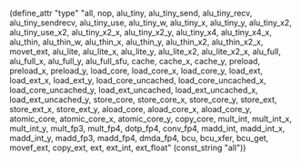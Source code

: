 (define_attr "type"
 "all,
  nop,
  alu_tiny,
  alu_tiny_send,
  alu_tiny_recv,
  alu_tiny_sendrecv,
  alu_tiny_use,
  alu_tiny_w,
  alu_tiny_x,
  alu_tiny_y,
  alu_tiny_x2,
  alu_tiny_use_x2,
  alu_tiny_x2_x,
  alu_tiny_x2_y,
  alu_tiny_x4,
  alu_tiny_x4_x,
  alu_thin,
  alu_thin_w,
  alu_thin_x,
  alu_thin_y,
  alu_thin_x2,
  alu_thin_x2_x,
  movet_ext,
  alu_lite,
  alu_lite_x,
  alu_lite_y,
  alu_lite_x2,
  alu_lite_x2_x,
  alu_full,
  alu_full_x,
  alu_full_y,
  alu_full_sfu,
  cache,
  cache_x,
  cache_y,
  preload,
  preload_x,
  preload_y,
  load_core,
  load_core_x,
  load_core_y,
  load_ext,
  load_ext_x,
  load_ext_y,
  load_core_uncached,
  load_core_uncached_x,
  load_core_uncached_y,
  load_ext_uncached,
  load_ext_uncached_x,
  load_ext_uncached_y,
  store_core,
  store_core_x,
  store_core_y,
  store_ext,
  store_ext_x,
  store_ext_y,
  aload_core,
  aload_core_x,
  aload_core_y,
  atomic_core,
  atomic_core_x,
  atomic_core_y,
  copy_core,
  mult_int,
  mult_int_x,
  mult_int_y,
  mult_fp3,
  mult_fp4,
  dotp_fp4,
  conv_fp4,
  madd_int,
  madd_int_x,
  madd_int_y,
  madd_fp3,
  madd_fp4,
  dmda_fp4,
  bcu,
  bcu_xfer,
  bcu_get,
  movef_ext,
  copy_ext,
  ext,
  ext_int,
  ext_float"
  (const_string "all"))

